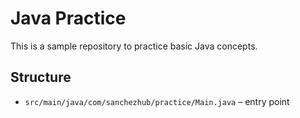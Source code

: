 # Java Practice

This is a sample repository to practice basic Java concepts.

## Structure

- `src/main/java/com/sanchezhub/practice/Main.java` – entry point
